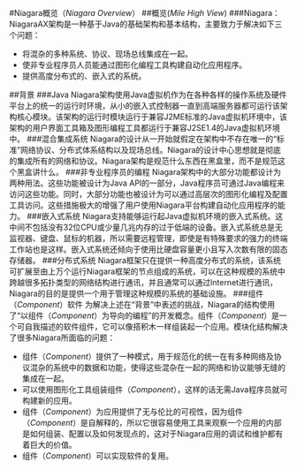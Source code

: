 #Niagara概览（*Niagara Overview*）
##概览(*Mile High View*)
###Niagara：
NiagaraAX架构是一种基于Java的基础架构和基本结构，主要致力于解决如下三个问题：
* 将混杂的多种系统、协议、现场总线集成在一起。
* 使非专业程序员人员能通过图形化编程工具构建自动化应用程序。
* 提供高度分布式的、嵌入式的系统。

##背景
###Java
Niagara架构使用Java虚拟机作为在各种各样的操作系统及硬件平台上的统一的运行时环境，从小的嵌入式控制器一直到高端服务器都可运行该架构核心模块。该架构的运行时模块运行于兼容J2ME标准的Java虚拟机环境中，该架构的用户界面工具箱及图形编程工具都运行于兼容J2SE1.4的Java虚拟机环境中。
###混合集成系统
Niagara的设计从一开始就假定在架构中不存在唯一的“标准”网络协议、分布式体系结构以及现场总线。Niagara的设计中心思想就是彻底的集成所有的网络和协议。Niagara架构是规范什么东西在黑盒里，而不是规范这个黑盒讲什么。 
###非专业程序员的编程
Niagara架构中的大部分功能都设计为两种用法。这些功能被设计为Java API的一部分，Java程序员可通过Java编程来访问这些功能。同时，大部分功能也被设计为可以通过高层次的图形化编程及配置工具访问。这些措施极大的增强了用户使用Niagara平台构建自动化应用程序的能力。
###嵌入式系统
Niagara支持能够运行起Java虚拟机环境的嵌入式系统。这中间不包括没有32位CPU或少量几兆内存的过于低端的设备。嵌入式系统总是无监视器、键盘、鼠标的机器，所以需要远程管理，即使是有特殊要求的强力的终端工作站也是这样。嵌入式系统还倾向于使用比硬盘容量更小且写入次数有限的固态存储器。 
###分布式系统
Niagara框架只在提供一种高度分布式的系统，该系统可扩展至由上万个运行Niagara框架的节点组成的系统，可以在这种规模的系统中跨越很多拓扑类型的网络结构进行通讯，并且通常可以通过Internet进行通讯，Niagara的目的是提供一个用于管理这种规模的系统的基础设施。
###组件（*Component*）软件
为解决上述在“背景”中表述的挑战，Niagara的结构使用了“以组件（*Component*）为导向的编程”的开发概念。组件（*Component*）是一个可自我描述的软件组件，它可以像搭积木一样组装起一个应用。模块化结构解决了很多Niagara所面临的问题：
* 组件（*Component*）提供了一种模式，用于规范化的统一在有多种网络及协议混杂的系统中的数据和功能，使得这些混杂在一起的网络和协议能够无缝的集成在一起。
* 可以使用图形化工具组装组件（*Component*），这样的话无需Java程序员就可构建新的应用。
* 组件（*Component*）为应用提供了无与伦比的可视性，因为组件（*Component*）是自解释的，所以它很容易使用工具来观察一个应用的内部是如何组装、配置以及如何发现点的，这对于Niagara应用的调试和维护都有着巨大的价值。
* 组件（*Component*）可以实现软件的复用。
